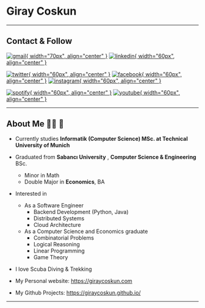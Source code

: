 # Giray Coskun

---

## Contact & Follow

[![gmail](../assets/icons/gmail-2.png){ width="70px", align="center" }](mailto:giraycoskun.dev@gmail.com)
[![linkedin](../assets/icons/linkedin.png){ width="60px", align="center" }](https://www.linkedin.com/in/giraycoskun/)


[![twitter](../assets/icons/twitter.png){ width="60px", align="center" }](https://twitter.com/coskun_giray)
[![facebook](../assets/icons/facebook.png){ width="60px", align="center" }](https://www.facebook.com/giray.coskun1)
[![instagram](../assets/icons/instagram.png){ width="60px", align="center" }](https://www.instagram.com/giray_coskun/)


[![spotify](../assets/icons/spotify.png){ width="60px", align="center" }](https://open.spotify.com/user/11151152114?si=_VZRftzkSj6_LeGUbOmQMQ)
[![youtube](../assets/icons/youtube.png){ width="60px", align="center" }](https://www.youtube.com/@GirayCoskunDev)

---

## About Me 👨‍💻 🤖

- Currently studies **Informatik (Computer Science) MSc. at Technical University of Munich**


- Graduated from **Sabancı University** , **Computer Science & Engineering** BSc.
    - Minor in Math
    - Double Major in **Economics**, BA

- Interested in
    - As a Software Engineer
        - Backend Development (Python, Java)
        - Distributed Systems
        - Cloud Architecture
    - As a Computer Science and Economics graduate
        - Combinatorial Problems
        - Logical Reasoning
        - Linear Programming
        - Game Theory

- I love Scuba Diving & Trekking

- My Personal website: <https://giraycoskun.com>
- My Github Projects: <https://giraycoskun.github.io/>

---